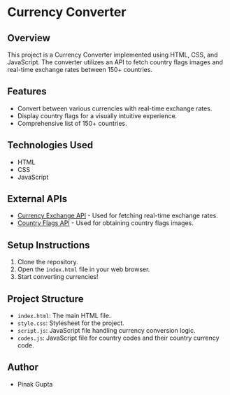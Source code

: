 # Currency Converter

## Overview

This project is a Currency Converter implemented using HTML, CSS, and JavaScript. The converter utilizes an API to fetch country flags images and real-time exchange rates between 150+ countries.

## Features

- Convert between various currencies with real-time exchange rates.
- Display country flags for a visually intuitive experience.
- Comprehensive list of 150+ countries.

## Technologies Used

- HTML
- CSS
- JavaScript

## External APIs

- [Currency Exchange API](https://cdn.jsdelivr.net/gh/fawazahmed0/currency-api@1/latest/currencies) - Used for fetching real-time exchange rates.
- [Country Flags API](https://flagsapi.com/US/flat/64.png) - Used for obtaining country flags images.

## Setup Instructions

1. Clone the repository.
2. Open the `index.html` file in your web browser.
3. Start converting currencies!

## Project Structure

- `index.html`: The main HTML file.
- `style.css`: Stylesheet for the project.
- `script.js`: JavaScript file handling currency conversion logic.
- `codes.js`: JavaScript file for country codes and their country currency code.

## Author

- Pinak Gupta
